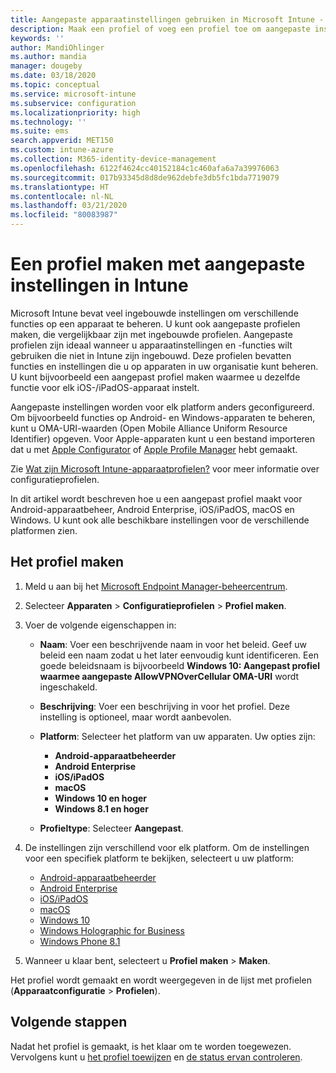 ```yaml
---
title: Aangepaste apparaatinstellingen gebruiken in Microsoft Intune - Azure | Microsoft Docs
description: Maak een profiel of voeg een profiel toe om aangepaste instellingen te gebruiken voor apparaten met Windows 10 en hoger en Windows Phone-, Windows 8.1-, Android-apparaatbeheer-, Android Enterprise-, macOS- en iOS-/iPadOS-apparaten met Microsoft Intune.
keywords: ''
author: MandiOhlinger
ms.author: mandia
manager: dougeby
ms.date: 03/18/2020
ms.topic: conceptual
ms.service: microsoft-intune
ms.subservice: configuration
ms.localizationpriority: high
ms.technology: ''
ms.suite: ems
search.appverid: MET150
ms.custom: intune-azure
ms.collection: M365-identity-device-management
ms.openlocfilehash: 6122f4624cc40152184c1c460afa6a7a39976063
ms.sourcegitcommit: 017b93345d8d8de962debfe3db5fc1bda7719079
ms.translationtype: HT
ms.contentlocale: nl-NL
ms.lasthandoff: 03/21/2020
ms.locfileid: "80083987"
---
```

# <a name="create-a-profile-with-custom-settings-in-intune"></a>Een profiel maken met aangepaste instellingen in Intune

Microsoft Intune bevat veel ingebouwde instellingen om verschillende functies op een apparaat te beheren. U kunt ook aangepaste profielen maken, die vergelijkbaar zijn met ingebouwde profielen. Aangepaste profielen zijn ideaal wanneer u apparaatinstellingen en -functies wilt gebruiken die niet in Intune zijn ingebouwd. Deze profielen bevatten functies en instellingen die u op apparaten in uw organisatie kunt beheren. U kunt bijvoorbeeld een aangepast profiel maken waarmee u dezelfde functie voor elk iOS-/iPadOS-apparaat instelt.

Aangepaste instellingen worden voor elk platform anders geconfigureerd. Om bijvoorbeeld functies op Android- en Windows-apparaten te beheren, kunt u OMA-URI-waarden (Open Mobile Alliance Uniform Resource Identifier) opgeven. Voor Apple-apparaten kunt u een bestand importeren dat u met [Apple Configurator](https://itunes.apple.com/us/app/apple-configurator-2/id1037126344?mt=12) of [Apple Profile Manager](https://support.apple.com/profile-manager) hebt gemaakt.

Zie [Wat zijn Microsoft Intune-apparaatprofielen?](device-profiles.md) voor meer informatie over configuratieprofielen.

In dit artikel wordt beschreven hoe u een aangepast profiel maakt voor Android-apparaatbeheer, Android Enterprise, iOS/iPadOS, macOS en Windows. U kunt ook alle beschikbare instellingen voor de verschillende platformen zien.

## <a name="create-the-profile"></a>Het profiel maken

1. Meld u aan bij het [Microsoft Endpoint Manager-beheercentrum](https://go.microsoft.com/fwlink/?linkid=2109431).
2. Selecteer **Apparaten** > **Configuratieprofielen** > **Profiel maken**.
3. Voer de volgende eigenschappen in:

    - **Naam**: Voer een beschrijvende naam in voor het beleid. Geef uw beleid een naam zodat u het later eenvoudig kunt identificeren. Een goede beleidsnaam is bijvoorbeeld **Windows 10: Aangepast profiel waarmee aangepaste AllowVPNOverCellular OMA-URI** wordt ingeschakeld.
    - **Beschrijving**: Voer een beschrijving in voor het profiel. Deze instelling is optioneel, maar wordt aanbevolen.
    - **Platform**: Selecteer het platform van uw apparaten. Uw opties zijn:

      - **Android-apparaatbeheerder**
      - **Android Enterprise**
      - **iOS/iPadOS**
      - **macOS**
      - **Windows 10 en hoger**
      - **Windows 8.1 en hoger**

    - **Profieltype**: Selecteer **Aangepast**.

4. De instellingen zijn verschillend voor elk platform. Om de instellingen voor een specifiek platform te bekijken, selecteert u uw platform:

    - [Android-apparaatbeheerder](custom-settings-android.md)
    - [Android Enterprise](custom-settings-android-for-work.md)
    - [iOS/iPadOS](custom-settings-ios.md)
    - [macOS](custom-settings-macos.md)
    - [Windows 10](custom-settings-windows-10.md)
    - [Windows Holographic for Business](custom-settings-windows-holographic.md)
    - [Windows Phone 8.1](custom-settings-windows-phone-8-1.md)

5. Wanneer u klaar bent, selecteert u **Profiel maken** > **Maken**.

Het profiel wordt gemaakt en wordt weergegeven in de lijst met profielen (**Apparaatconfiguratie** > **Profielen**).

## <a name="next-steps"></a>Volgende stappen

Nadat het profiel is gemaakt, is het klaar om te worden toegewezen. Vervolgens kunt u [het profiel toewijzen](device-profile-assign.md) en [de status ervan controleren](device-profile-monitor.md).
